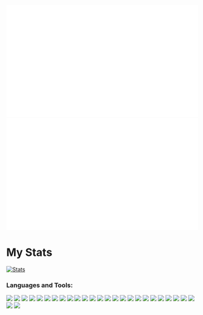 [![Language](https://raw.githubusercontent.com/KBluePurple/github-stats-transparent/output/generated/languages.svg)](https://github.com/KBluePurple)
[![Overview](https://raw.githubusercontent.com/KBluePurple/github-stats-transparent/output/generated/overview.svg)](https://github.com/KBluePurple)

# My Stats

[![Stats](https://github-readme-stats.vercel.app/api?username=KBluePurple&show_icons=true&theme=dracula)](https://github.com/KBluePurple)

### Languages and Tools:

<p align="left">
  <img src="https://cdn.jsdelivr.net/gh/devicons/devicon/icons/vscode/vscode-original.svg" width=50 />
  <img src="https://cdn.jsdelivr.net/gh/devicons/devicon/icons/visualstudio/visualstudio-plain.svg" width=50 />
  <img src="https://cdn.jsdelivr.net/gh/devicons/devicon/icons/git/git-original.svg" width=50 />
  <img src="https://cdn.jsdelivr.net/gh/devicons/devicon/icons/github/github-original.svg" width=50 />
  <img src="https://cdn.jsdelivr.net/gh/devicons/devicon/icons/photoshop/photoshop-plain.svg" width=50 />
  
  <img src="https://cdn.jsdelivr.net/gh/devicons/devicon/icons/csharp/csharp-original.svg" width=50 />
  <img src="https://cdn.jsdelivr.net/gh/devicons/devicon/icons/cplusplus/cplusplus-original.svg" width=50 />
  <img src="https://cdn.jsdelivr.net/gh/devicons/devicon/icons/c/c-original.svg" width=50 />
  <img src="https://cdn.jsdelivr.net/gh/devicons/devicon/icons/javascript/javascript-original.svg" width=50 />
  <img src="https://cdn.jsdelivr.net/gh/devicons/devicon/icons/typescript/typescript-original.svg" width=50 />

  <img src="https://cdn.jsdelivr.net/gh/devicons/devicon/icons/html5/html5-original.svg" width=50 />
  <img src="https://cdn.jsdelivr.net/gh/devicons/devicon/icons/css3/css3-original.svg" width=50 />
  <img src="https://cdn.jsdelivr.net/gh/devicons/devicon/icons/dot-net/dot-net-original.svg" width=50 />
  <img src="https://cdn.jsdelivr.net/gh/devicons/devicon/icons/dotnetcore/dotnetcore-original.svg" width=50 />
  <img src="https://cdn.jsdelivr.net/gh/devicons/devicon/icons/unity/unity-original.svg" width=50 />
  <img src="https://cdn.jsdelivr.net/gh/devicons/devicon/icons/express/express-original.svg" width=50 />
  <img src="https://cdn.jsdelivr.net/gh/devicons/devicon/icons/heroku/heroku-original.svg" width=50 />
  <img src="https://cdn.jsdelivr.net/gh/devicons/devicon/icons/nodejs/nodejs-original.svg" width=50 />
  <img src="https://cdn.jsdelivr.net/gh/devicons/devicon/icons/npm/npm-original-wordmark.svg" width=50 />
  <img src="https://cdn.jsdelivr.net/gh/devicons/devicon/icons/nuget/nuget-original.svg" width=50 />

  <img src="https://cdn.jsdelivr.net/gh/devicons/devicon/icons/discordjs/discordjs-original.svg" width=50 />
  <img src="https://cdn.jsdelivr.net/gh/devicons/devicon/icons/eslint/eslint-original.svg" width=50 />

  <img src="https://cdn.jsdelivr.net/gh/devicons/devicon/icons/mongodb/mongodb-original.svg" width=50 />
  <img src="https://cdn.jsdelivr.net/gh/devicons/devicon/icons/mysql/mysql-original.svg" width=50 />
  <img src="https://cdn.jsdelivr.net/gh/devicons/devicon/icons/sqlite/sqlite-original.svg" width=50 />

  <img src="https://cdn.jsdelivr.net/gh/devicons/devicon/icons/ubuntu/ubuntu-plain.svg" width=50 />
  <img src="https://cdn.jsdelivr.net/gh/devicons/devicon/icons/windows8/windows8-original.svg" width=50 />
</p>

<i class="devicon-visualstudio-plain colored"></i>